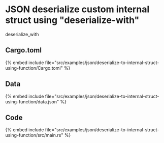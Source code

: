 # JSON deserialize custom internal struct using "deserialize-with"

deserialize_with

## Cargo.toml

{% embed include file="src/examples/json/deserialize-to-internal-struct-using-function/Cargo.toml" %}

## Data

{% embed include file="src/examples/json/deserialize-to-internal-struct-using-function/data.json" %}

## Code

{% embed include file="src/examples/json/deserialize-to-internal-struct-using-function/src/main.rs" %}



